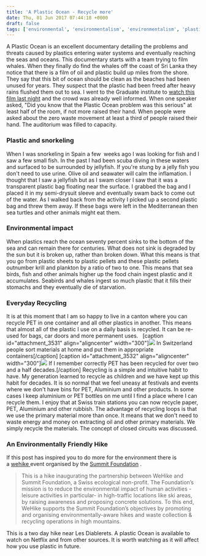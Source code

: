 ```yaml
---
title: 'A Plastic Ocean - Recycle more'
date: Thu, 01 Jun 2017 07:44:18 +0000
draft: false
tags: ['environmental', 'environmentalism', 'environmentalism', 'plastic', 'recycling', 'Video', 'youtube']
---
```


A Plastic Ocean is an excellent documentary detailing the problems and threats caused by plastics entering water systems and eventually reaching the seas and oceans. This documentary starts with a team trying to film whales. When they finally do find the whales off the coast of Sri Lanka they notice that there is a film of oil and plastic build up miles from the shore. They say that this bit of ocean should be clean as the beaches had been unused for years. They suspect that the plastic had been freed after heavy rains flushed them out to sea. I went to the Graduate institute to [watch this film last night](https://www.facebook.com/events/549686175418855/?acontext=%7B%22ref%22%3A%2244%22%2C%22unit_ref%22%3A%22related_events%22%2C%22action_history%22%3A%22[%7B%5C%22surface%5C%22%3A%5C%22permalink%5C%22%2C%5C%22mechanism%5C%22%3A%5C%22RHC%5C%22%2C%5C%22extra_data%5C%22%3A[]%7D]%22%7D) and the crowd was already well informed. When one speaker asked, "Did you know that the Plastic Ocean problem was this serious" at least half of the room, if not more raised their hand. When people were asked about the zero waste movement at least a third of people raised their hand. The auditorium was filled to capacity.

### Plastic and snorkeling

When I was snorkeling in Spain a few  weeks ago I was looking for fish and I saw a few small fish. In the past I had been scuba diving in these waters and surfaced to be surrounded by jellyfish. If you're stung by a jelly fish you don't need to use urine. Olive oil and seawater will calm the inflamation. I thought that I saw a jellyfish but as I swam closer I saw that it was a transparent plastic bag floating near the surface. I grabbed the bag and I placed it in my semi-drysuit sleeve and eventually swam back to come out of the water. As I walked back from the activity I picked up a second plastic bag and threw them away. If these bags were left in the Mediterranean then sea turtles and other animals might eat them.

### Environmental impact

When plastics reach the ocean seventy percent sinks to the bottom of the sea and can remain there for centuries. What does not sink is degraded by the sun but it is broken up, rather than broken down. What this means is that you go from plastic sheets to plastic pellets and these plastic pellets outnumber krill and plankton by a ratio of two to one. This means that sea birds, fish and other animals higher up the food chain ingest plastic and it accumulates. Seabirds and whales ingest so much plastic that it fills their stomachs and they eventually die of starvation.

### Everyday Recycling

It is at this moment that I am so happy to live in a canton where you can recycle PET in one container and all other plastics in another. This means that almost all of the plastic I use on a daily basis is recycled. It can be re-used for bags, car doors and more permanent uses.   \[caption id="attachment\_3531" align="aligncenter" width="300"\][![](https://www.main-vision.com/richard/blog/wp-content/uploads/2017/06/DSC_0415-300x225.jpg)](https://www.main-vision.com/richard/blog/wp-content/uploads/2017/06/DSC_0415.jpg) In Switzerland people sort materials at home and put them in appropriate containers\[/caption\] \[caption id="attachment\_3532" align="aligncenter" width="300"\][![](https://www.main-vision.com/richard/blog/wp-content/uploads/2017/06/IMG_1231-300x225.jpg)](https://www.main-vision.com/richard/blog/wp-content/uploads/2017/06/IMG_1231.jpg) If I remember correctly PET has been recycled for over two and a half decades.\[/caption\] Recycling is a simple and intuitive habit to have. My generation learned to recycle as children and we have kept up this habit for decades. It is so normal that we feel uneasy at festivals and events where we don't have bins for PET, Aluminium and other products. In some cases I keep aluminium or PET bottles on me until I find a place where I can recycle them. I enjoy that at Swiss train stations you can now recycle paper, PET, Aluminium and other rubbish. The advantage of recycling loops is that we use the primary material more than once. It means that we don't need to waste energy and money on extracting oil and other primary materials. We simply recycle the materials. The concept of closed circuits was discussed.

### An Environmentally Friendly Hike

If this post has inspired you to do more for the environment there is a [wehike ](https://www.wehike.ch/wehike/chaux-ronde-and-le-sepey/38/)event organised by the [Summit Foundation](https://www.summit-foundation.org/en/) .

> This is a hike inaugurating the partnership between WeHike and Summit Foundation, a Swiss ecological non-profit. The Foundation’s mission is to reduce the environmental impact of human activities -leisure activities in particular- in high-traffic locations like ski areas, by raising awareness and proposing concrete solutions. To this end, WeHike supports the Summit Foundation’s objectives by promoting and organising environmentally-aware hikes and waste collection & recycling operations in high mountains.

This is a two day hike near Les Diablerets. A plastic Ocean is available to watch on Netflix and from other sources. It is worth watching as it will affect how you use plastic in future.